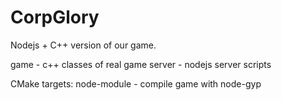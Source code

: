 # CorpGlory

Nodejs + C++ version of our game.

game - c++ classes of real game
server - nodejs server scripts

CMake targets:
node-module - compile game with node-gyp

